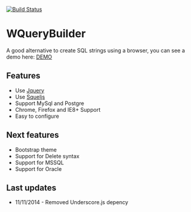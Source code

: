[![Build Status](https://travis-ci.org/webbers/wquerybuilder.svg?branch=master)](https://travis-ci.org/webbers/wquerybuilder)
# WQueryBuilder
A good alternative to create SQL strings using a browser, you can see a demo here: [DEMO](http://renanborges.com/wquerybuilder/demo/)

## Features

* Use [Jquery](https://github.com/jquery/jquery)
* Use [Squeljs](https://github.com/hiddentao/squel)
* Support MySql and Postgre
* Chrome, Firefox and IE8+ Support
* Easy to configure

## Next features

* Bootstrap theme
* Support for Delete syntax
* Support for MSSQL
* Support for Oracle

## Last updates

* 11/11/2014 - Removed Underscore.js depency